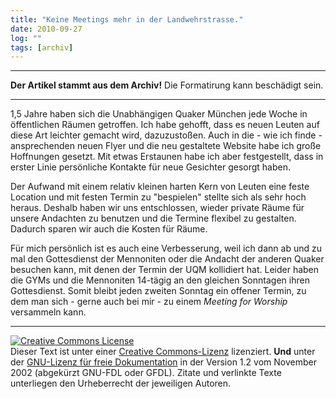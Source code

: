 ```yaml
---
title: "Keine Meetings mehr in der Landwehrstrasse."
date: 2010-09-27
log: ""
tags: [archiv]
---
```

<hr><b>Der Artikel stammt aus dem Archiv!</b> Die Formatirung kann beschädigt sein.<hr>
<p>1,5 Jahre haben sich die Unabhängigen Quaker München jede Woche
in öffentlichen Räumen getroffen. Ich habe gehofft, dass es neuen Leuten
auf diese Art leichter gemacht wird, dazuzustoßen. Auch in die - wie ich
finde - ansprechenden neuen Flyer und die neu gestaltete Website habe
ich große Hoffnungen gesetzt. Mit etwas Erstaunen habe ich aber festgestellt, dass in erster Linie persönliche Kontakte für neue Gesichter gesorgt haben.</p>
<!--break-->
<p>Der Aufwand mit einem relativ kleinen harten Kern von Leuten eine feste Location und mit festen Termin zu "bespielen" stellte sich als sehr hoch heraus. Deshalb haben wir uns entschlossen, wieder private Räume für unsere Andachten zu benutzen und die Termine flexibel zu gestalten. Dadurch sparen wir auch die Kosten für Räume.</p>

<p>Für mich persönlich ist es auch eine Verbesserung, weil ich dann ab und zu mal den Gottesdienst der Mennoniten oder die Andacht der anderen Quaker besuchen kann, mit denen der Termin der UQM kollidiert hat. Leider haben die GYMs und die Mennoniten 14-tägig an den gleichen Sonntagen ihren Gottesdienst. Somit bleibt jeden zweiten Sonntag ein offener Termin, zu dem man sich - gerne auch bei mir - zu einem <i>Meeting for Worship</i> versammeln kann.</p>

<hr />
<p><a href="http://creativecommons.org/licenses/by-sa/3.0/de/" rel="license"><img src="http://i.creativecommons.org/l/by-sa/3.0/de/88x31.png" style="border-width: 0pt;" alt="Creative Commons License" /></a><br />
Dieser <span rel="dc:type" href="http://purl.org/dc/dcmitype/Text" xmlns:dc="http://purl.org/dc/elements/1.1/">Text</span> ist unter einer <a href="http://creativecommons.org/licenses/by-sa/3.0/de/" rel="license">Creative Commons-Lizenz</a> lizenziert. <b>Und</b> unter der <a href="http://de.wikipedia.org/wiki/GFDL">GNU-Lizenz f&uuml;r freie Dokumentation</a> in der Version 1.2 vom November 2002 (abgek&uuml;rzt GNU-FDL oder GFDL). Zitate und verlinkte Texte unterliegen den Urheberrecht der jeweiligen Autoren.</p>

